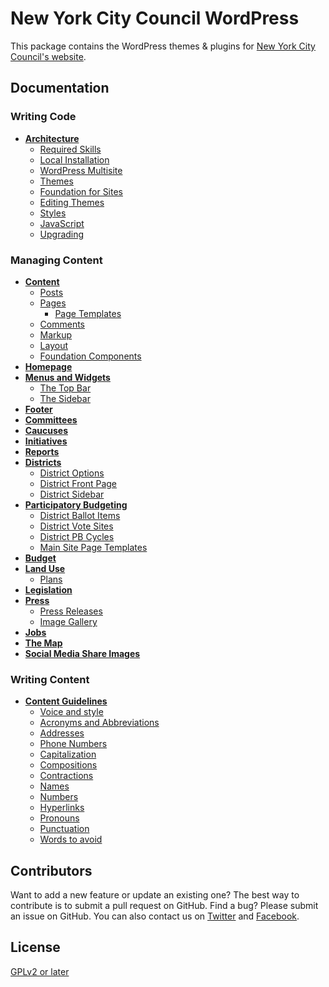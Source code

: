 # New York City Council WordPress

This package contains the WordPress themes & plugins for [New York City Council's website](http://labs.council.nyc/).

## Documentation

### Writing Code

* **[Architecture](docs/ARCHITECTURE.md)**
    * [Required Skills](docs/ARCHITECTURE.md#required-skills)
    * [Local Installation](docs/ARCHITECTURE.md#local-installation)
    * [WordPress Multisite](docs/ARCHITECTURE.md#wordpress-multisite)
    * [Themes](docs/ARCHITECTURE.md#themes)
    * [Foundation for Sites](docs/ARCHITECTURE.md#foundation-for-sites)
    * [Editing Themes](docs/ARCHITECTURE.md#editing-themes)
    * [Styles](docs/ARCHITECTURE.md#styles)
    * [JavaScript](docs/ARCHITECTURE.md#javascript)
    * [Upgrading](docs/ARCHITECTURE.md#upgrading)

### Managing Content

* **[Content](docs/CONTENT.md)**
    * [Posts](docs/CONTENT.md#posts)
    * [Pages](docs/CONTENT.md#pages)
        * [Page Templates](docs/CONTENT.md#page-templates)
    * [Comments](docs/CONTENT.md#comments)
    * [Markup](docs/CONTENT.md#markup)
    * [Layout](docs/CONTENT.md#layout)
    * [Foundation Components](docs/CONTENT.md#foundation-components)
* **[Homepage](docs/HOMEPAGE.md)**
* **[Menus and Widgets](docs/MENUS_AND_WIDGETS.md)**
    * [The Top Bar](docs/MENUS_AND_WIDGETS.md#the-top-bar)
    * [The Sidebar](docs/MENUS_AND_WIDGETS.md#the-sidebar)
* **[Footer](docs/FOOTER.md)**
* **[Committees](docs/COMMITTEES.md)**
* **[Caucuses](docs/CAUCUSES.md)**
* **[Initiatives](docs/INITIATIVES.md)**
* **[Reports](docs/REPORTS.md)**
* **[Districts](docs/DISTRICTS.md)**
    * [District Options](docs/DISTRICTS.md#district-options)
    * [District Front Page](docs/DISTRICTS.md#district-front-page)
    * [District Sidebar](docs/DISTRICTS.md#district-sidebar)
* **[Participatory Budgeting](docs/PARTICIPATORY_BUDGETING.md)**
    * [District Ballot Items](docs/PARTICIPATORY_BUDGETING.md#district-ballot-items)
    * [District Vote Sites](docs/PARTICIPATORY_BUDGETING.md#district-vote-sites)
    * [District PB Cycles](docs/PARTICIPATORY_BUDGETING.md#district-pb-cycles)
    * [Main Site Page Templates](docs/PARTICIPATORY_BUDGETING.md#main-site-page-templates)
* **[Budget](docs/BUDGET.md)**
* **[Land Use](docs/LAND_USE.md)**
    * [Plans](docs/LAND_USE.md#plans)
* **[Legislation](docs/LEGISLATION.md)**
* **[Press](docs/PRESS.md)**
    * [Press Releases](docs/PRESS.md#press-releases)
    * [Image Gallery](docs/PRESS.md#image-gallery)
* **[Jobs](docs/JOBS.md)**
* **[The Map](docs/MAP.md)**
* **[Social Media Share Images](docs/SOCIAL_SHARE_IMAGES.md)**

### Writing Content

* **[Content Guidelines](docs/CONTENT_GUIDELINES.md)**
    * [Voice and style](docs/CONTENT_GUIDELINES.md#voice-and-style)
    * [Acronyms and Abbreviations](docs/CONTENT_GUIDELINES.md#acronyms-and-abbreviations)
    * [Addresses](docs/CONTENT_GUIDELINES.md#addresses)
    * [Phone Numbers](docs/CONTENT_GUIDELINES.md#phone-numbers)
    * [Capitalization](docs/CONTENT_GUIDELINES.md#capitalization)
    * [Compositions](docs/CONTENT_GUIDELINES.md#compositions)
    * [Contractions](docs/CONTENT_GUIDELINES.md#contractions)
    * [Names](docs/CONTENT_GUIDELINES.md#names)
    * [Numbers](docs/CONTENT_GUIDELINES.md#numbers)
    * [Hyperlinks](docs/CONTENT_GUIDELINES.md#hyperlinks)
    * [Pronouns](docs/CONTENT_GUIDELINES.md#pronouns)
    * [Punctuation](docs/CONTENT_GUIDELINES.md#punctuation)
    * [Words to avoid](docs/CONTENT_GUIDELINES.md#words-to-avoid)

## Contributors

Want to add a new feature or update an existing one? The best way to contribute is to submit a pull request on GitHub. Find a bug? Please submit an issue on GitHub. You can also contact us on [Twitter](https://twitter.com/NYCCouncil) and [Facebook](https://www.facebook.com/NYCCouncil/).

## License

[GPLv2 or later](http://www.gnu.org/licenses/gpl-2.0.html)
